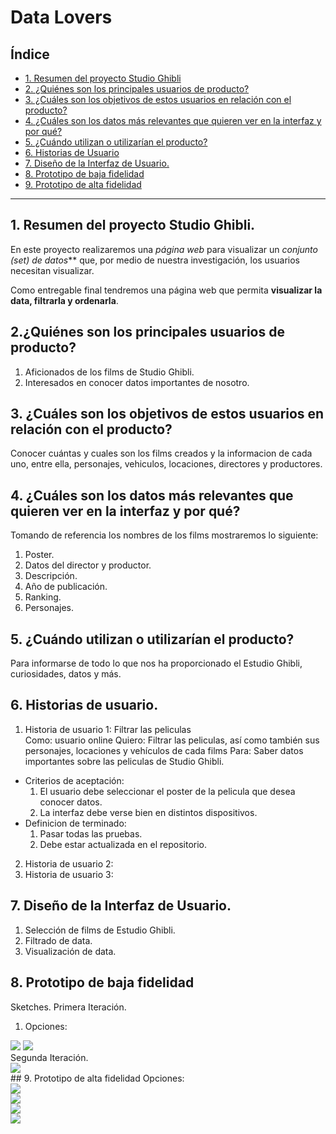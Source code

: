 # Data Lovers

## Índice

* [1. Resumen del proyecto Studio Ghibli](#2-resumen-del-proyecto-Studio-Ghibli)
* [2. ¿Quiénes son los principales usuarios de producto?](#2-quiénes-son-los-principales-usuarios-de-producto)
* [3. ¿Cuáles son los objetivos de estos usuarios en relación con el producto?](#3-cuáles-son-los-objetivos-de-estos-usuarios-en-relación-con-el-producto)
* [4. ¿Cuáles son los datos más relevantes que quieren ver en la interfaz y por qué?](#4-cuáles-son-los-datos-más-relevantes-que-quieren-ver-en-la-interfaz-y-por-qué)
* [5. ¿Cuándo utilizan o utilizarían el producto?](#5-cuándo-utilizan-o-utilizarían-el-producto)
* [6. Historias de Usuario](#6-historia-de-usuario)
* [7. Diseño de la Interfaz de Usuario.](#7-diseño-de-la-interfaz-de-usuario)
* [8. Prototipo de baja fidelidad](#8-prototipo-de-baja-fidelidad)
* [9. Prototipo de alta fidelidad](#9-prototipo-de-alta-fidelidad)


***

## 1. Resumen del proyecto Studio Ghibli.

En este proyecto realizaremos una _página web_ para visualizar un
_conjunto (set) de datos_** que, por medio de nuestra investigación, los usuarios necesitan visualizar.

Como entregable final tendremos una página web que permita **visualizar la data, filtrarla y ordenarla**.

## 2.¿Quiénes son los principales usuarios de producto?

1. Aficionados de los films de Studio Ghibli.
2. Interesados en conocer datos importantes de nosotro.
## 3. ¿Cuáles son los objetivos de estos usuarios en relación con el producto?

Conocer cuántas y cuales son los films creados y la informacion de cada uno, entre ella, personajes, vehiculos, locaciones, directores y productores.

## 4. ¿Cuáles son los datos más relevantes que quieren ver en la interfaz y por qué?

Tomando de referencia  los nombres de los films mostraremos lo siguiente:
1. Poster.
2. Datos del director y productor.
3. Descripción.
4. Año de publicación.
5. Ranking.
6. Personajes.

## 5. ¿Cuándo utilizan o utilizarían el producto?

Para informarse de todo lo que nos ha proporcionado el Estudio Ghibli, curiosidades, datos y más.

## 6. Historias de usuario.

 1. Historia de usuario 1: Filtrar las peliculas    
    Como: usuario online
    Quiero: Filtrar las peliculas, así como también sus personajes, locaciones y vehículos de cada films
    Para:  Saber datos importantes sobre las peliculas de Studio Ghibli.
* Criterios de aceptación:
  1. El usuario debe seleccionar  el poster de la pelicula que desea conocer datos.
  2. La interfaz debe verse bien en distintos dispositivos.
* Definicion de terminado:
  1. Pasar todas las pruebas.
  2. Debe estar actualizada en el repositorio.

 2. Historia de usuario 2:
 3. Historia de usuario 3: 


## 7. Diseño de la Interfaz de Usuario.

1. Selección de films de Estudio Ghibli.
2. Filtrado de data.
3. Visualización de data.

## 8. Prototipo de baja fidelidad

Sketches.
Primera Iteración.<br>
1. Opciones:<br>
<img class= "imgreadme" src="src/img/prototipe1v1.jpeg">
<img class= "imgreadme" src="src/img/prototipe2v1.jpeg"><br>
Segunda Iteración.<br>
<img class= "imgreadme" src="src/img/Prototipe3v2.jpeg"><br>
## 9. Prototipo de alta fidelidad
Opciones:<br>
<img src="src/img/amboslados prototypev2.png"><br>
<img class= "imgreadme" src="src/img/prototype 1version2.png"><br>
<img class= "imgreadme" src="src/img/prototype 2version2.png"><br>
<img class= "imgreadme" src="src/img/prototype3version2.png"><br>
